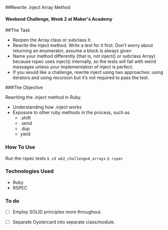 ##Rewrite .inject Array Method 


#### Weekend Challenge, Week 2 at Maker's Academy

##The Task 

* Reopen the Array class or subclass it.
* Rewrite the inject method. Write a test for it first. Don't worry about returning an enumerator, assume a block is always given
* Name your method differently (that is, not inject() or subclass Array) because rspec uses inject() internally, so the tests will fail with weird messages unless your implementation of inject is perfect.
* If you would like a challenge, rewrite inject using two approaches: using iterators and using recursion but it’s not required to pass the test.

###The Objective

Rewriting the .inject method in Ruby. 

+ Understanding how .inject works
+ Exposure to other ruby methods in the process, such as 
	+ .shift
	+ .send
	+ .dup
	+ yield


### How To Use

Run the rspec tests ``` $ cd wk2_challenge4_arrays ```
``` $ rspec ```


### Technologies Used
* Ruby
* RSPEC


### To do 
- [ ] Employ SOLID principles more throughout.  
- [ ] Separate Oystercard into separate class/module.  


